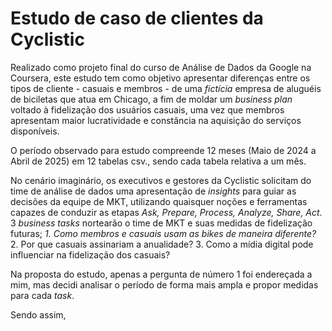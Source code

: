 # Estudo de caso de clientes da Cyclistic 

Realizado como projeto final do curso de Análise de Dados da Google na Coursera, este estudo tem como objetivo apresentar diferenças entre os tipos de cliente - casuais e membros - de uma *fictícia* empresa de aluguéis de biciletas que atua em Chicago, a fim de moldar um _business plan_ voltado à fidelização dos usuários casuais, uma vez que membros apresentam maior lucratividade e constância na aquisição do serviços disponíveis.

O período observado para estudo compreende 12 meses (Maio de 2024 a Abril de 2025) em 12 tabelas csv., sendo cada tabela relativa a um mês.

No cenário imaginário, os executivos e gestores da Cyclistic solicitam do time de análise de dados uma apresentação de _insights_ para guiar as decisões da equipe de MKT, utilizando quaisquer noções e ferramentas capazes de conduzir as etapas _Ask, Prepare, Process, Analyze, Share, Act_. 3 _business tasks_  nortearão o time de MKT e suas medidas de fidelização futuras; 
  *1. Como membros e casuais usam as _bikes_ de maneira diferente?*
  2. Por que casuais assinariam a anualidade?
  3. Como a mídia digital pode influenciar na fidelização dos casuais?

Na proposta do estudo, apenas a pergunta de número 1 foi endereçada a mim, mas decidi analisar o período de forma mais ampla e propor medidas para cada _task_.

Sendo assim, 
